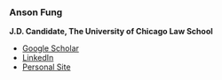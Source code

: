### Anson Fung
**J.D. Candidate, The University of Chicago Law School**

- [Google Scholar](https://scholar.google.com/citations?user=lhRKwSsAAAAJ)
- [LinkedIn](www.linkedin.com/in/ansonfung)
- [Personal Site](www.ansonfung.com)
